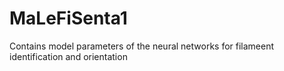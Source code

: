 # MaLeFiSenta1
Contains model parameters of the neural networks for filameent identification and orientation
